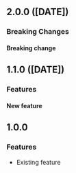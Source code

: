 ## 2.0.0 ([DATE])

### Breaking Changes

#### Breaking change

## 1.1.0 ([DATE])

### Features

#### New feature

## 1.0.0

### Features

- Existing feature
